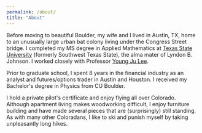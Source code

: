 ```yaml
---
permalink: /about/
title: "About"
---
```

Before moving to beautiful Boulder, my wife and I lived in Austin, TX, home to an unusually large urban bat colony living under the Congress Street bridge. I completed my MS degree in Applied Mathematics at [Texas State University](https://www.txstate.edu/) (formerly Southwest Texas State), the alma mater of Lyndon B. Johnson. I worked closely with Professor [Young Ju Lee](https://www.math.txstate.edu/about/people/faculty/lee.html).

Prior to graduate school, I spent 8 years in the financial industry as an analyst and futures/options trader in Austin and Houston. I received my Bachelor's degree in Physics from CU Boulder.

I hold a private pilot's certificate and enjoy flying all over Colorado. Although apartment living makes woodworking difficult, I enjoy furniture building and have made several pieces that are (surprisingly) still standing. As with many other Coloradans, I like to ski and punish myself by taking unpleasantly long hikes.
